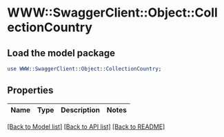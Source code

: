 # WWW::SwaggerClient::Object::CollectionCountry

## Load the model package
```perl
use WWW::SwaggerClient::Object::CollectionCountry;
```

## Properties
Name | Type | Description | Notes
------------ | ------------- | ------------- | -------------

[[Back to Model list]](../README.md#documentation-for-models) [[Back to API list]](../README.md#documentation-for-api-endpoints) [[Back to README]](../README.md)


